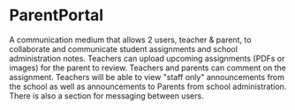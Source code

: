 # ParentPortal

A communication medium that allows 2 users, teacher & parent, to collaborate and communicate student assignments and school administration notes. Teachers can upload upcoming assignments (PDFs or images) for the parent to review. Teachers and parents can comment on the assignment. Teachers will be able to view "staff only" announcements from the school as well as announcements to Parents from school administration. There is also a section for messaging between users.
